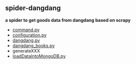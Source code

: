 ## spider-dangdang
**a spider to get goods data from dangdang based on scrapy**
* [command.py](https://github.com/WilliamX1/spider-dangdang/blob/main/command.py)
* [configuration.py](https://github.com/WilliamX1/spider-dangdang/blob/main/configuration.py)
* [dangdang.py](https://github.com/WilliamX1/spider-dangdang/blob/main/dangdang.py)
* [dangdang_books.py](https://github.com/WilliamX1/spider-dangdang/blob/main/dangdang_books.py)
* generateXXX
* [loadDataIntoMongoDB.py](https://github.com/WilliamX1/spider-dangdang/blob/main/loadDataIntoMongoDB.py)
